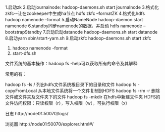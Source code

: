 1.启动zk
2.启动journalnode:
        hadoop-daemons.sh start journalnode
3.格式化zkfc--让在zookeeper中生成ha节点
        hdfs zkfc –formatZK
4.格式化hdfs
        hadoop namenode –format
5.启动NameNode
        hadoop-daemon start namenode
6.standby同步namenode的数据，并启动
        hdfs namenode –bootstrapStandby
7.启动启动datanode
        hadoop-daemons.sh start datanode
8.启动yarn
        sbin/start-yarn.sh
9.启动zkfc
        hadoop-daemons.sh start zkfc



1. hadoop namenode -format
2. start-dfs.sh 



文件系统的基本操作：hadoop fs -help可以获取所有的命令及其解释

常用的有：

hadoop fs -ls /   列出hdfs文件系统根目录下的目录和文件
hadoop fs -copyFromLocal <local path> <hdfs path> 从本地文件系统将一个文件复制到HDFS
hadoop fs -rm -r <hdfs dir or file> 删除文件或文件夹及文件夹下的文件
hadoop fs -mkdir <hdfs dir>在hdfs中新建文件夹
HDFS的文件访问权限：只读权限（r），写入权限（w），可执行权限（x）

日志
http://node01:50070/logs/

浏览器
http://node01:50070/explorer.html#/
